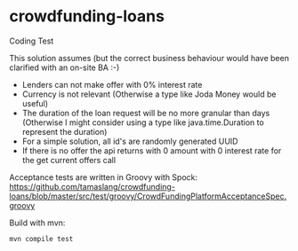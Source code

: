 # crowdfunding-loans
Coding Test

This solution assumes (but the correct business behaviour would have been clarified with an on-site BA :-)
- Lenders can not make offer with 0% interest rate
- Currency is not relevant (Otherwise a type like Joda Money would be useful)
- The duration of the loan request will be no more granular than days (Otherwise I might consider using a type like java.time.Duration to represent the duration)
- For a simple solution,  all id's are randomly generated UUID
- If there is no offer the api returns with 0 amount with 0 interest rate for the get current offers call

Acceptance tests are written in Groovy with Spock:
https://github.com/tamaslang/crowdfunding-loans/blob/master/src/test/groovy/CrowdFundingPlatformAcceptanceSpec.groovy


Build with mvn:
```
mvn compile test
```
